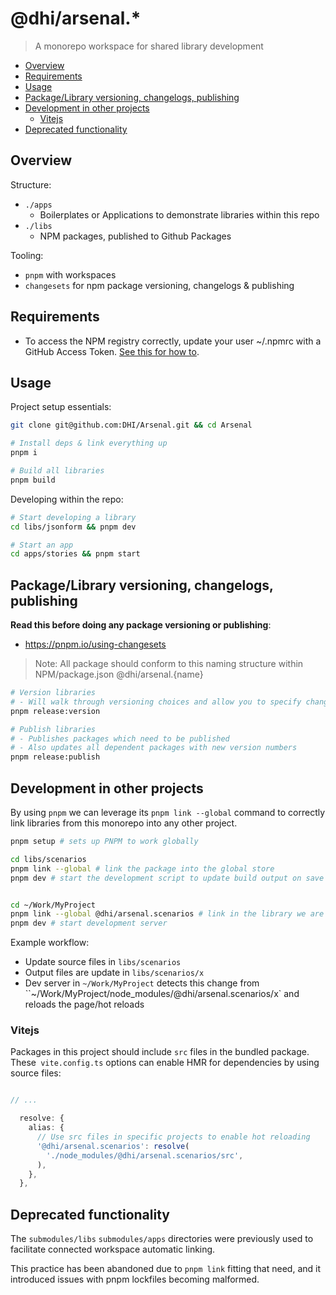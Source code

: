 # @dhi/arsenal.*

> A monorepo workspace for shared library development

+ [Overview](#overview)
+ [Requirements](#requirements)
+ [Usage](#usage)
+ [Package/Library versioning, changelogs, publishing](#packagelibrary-versioning-changelogs-publishing)
+ [Development in other projects](#development-in-other-projects)
  + [Vitejs](#vitejs)
+ [Deprecated functionality](#deprecated-functionality)
  
## Overview

Structure:
- `./apps`
  - Boilerplates or Applications to demonstrate libraries within this repo
- `./libs`
  - NPM packages, published to Github Packages

Tooling:
- `pnpm` with workspaces
- `changesets` for npm package versioning, changelogs & publishing

## Requirements

- To access the NPM registry correctly, update your user ~/.npmrc with a GitHub Access Token. [See this for how to](https://docs.github.com/en/packages/working-with-a-github-packages-registry/working-with-the-npm-registry).

## Usage

Project setup essentials:
```bash
git clone git@github.com:DHI/Arsenal.git && cd Arsenal

# Install deps & link everything up
pnpm i

# Build all libraries
pnpm build

```

Developing within the repo:
```bash
# Start developing a library
cd libs/jsonform && pnpm dev

# Start an app
cd apps/stories && pnpm start
```

## Package/Library versioning, changelogs, publishing

**Read this before doing any package versioning or publishing**:
- https://pnpm.io/using-changesets

> Note: All package should conform to this naming structure within NPM/package.json
> @dhi/arsenal.{name}

```bash
# Version libraries
# - Will walk through versioning choices and allow you to specify changed packages
pnpm release:version

# Publish libraries
# - Publishes packages which need to be published
# - Also updates all dependent packages with new version numbers
pnpm release:publish
```

## Development in other projects

By using `pnpm` we can leverage its `pnpm link --global` command to correctly link libraries from this monorepo into any other project.

```bash
pnpm setup # sets up PNPM to work globally

cd libs/scenarios
pnpm link --global # link the package into the global store
pnpm dev # start the development script to update build output on save
```

```bash

cd ~/Work/MyProject
pnpm link --global @dhi/arsenal.scenarios # link in the library we are working on
pnpm dev # start development server
```

Example workflow:
- Update source files in `libs/scenarios`
- Output files are update in `libs/scenarios/x`
- Dev server in `~/Work/MyProject` detects this change from ``~/Work/MyProject/node_modules/@dhi/arsenal.scenarios/x` and reloads the page/hot reloads

### Vitejs

Packages in this project should include `src` files in the bundled package.    
These` vite.config.ts` options can enable HMR for dependencies by using source files:
```ts

// ...

  resolve: {
    alias: {
      // Use src files in specific projects to enable hot reloading
      '@dhi/arsenal.scenarios': resolve(
        './node_modules/@dhi/arsenal.scenarios/src',
      ),
    },
  },

```

## Deprecated functionality

The `submodules/libs` `submodules/apps` directories were previously used to facilitate connected workspace automatic linking.

This practice has been abandoned due to `pnpm link` fitting that need, and it introduced issues with pnpm lockfiles becoming malformed.
